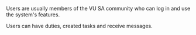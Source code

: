 Users are usually members of the VU SA community who can log in and use
the system's features.

Users can have duties, created tasks and receive messages.
